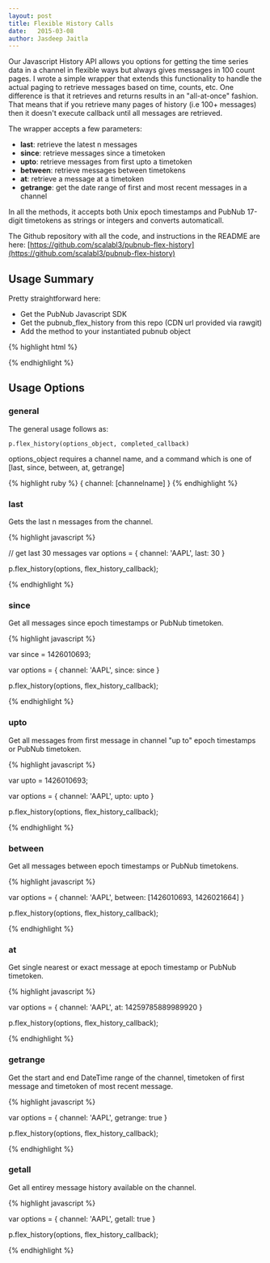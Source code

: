 ```yaml
---
layout: post
title: Flexible History Calls
date:   2015-03-08
author: Jasdeep Jaitla
---
```


Our Javascript History API allows you options for getting the time series data in a channel in flexible ways but always gives messages in 100 count pages.
I wrote a simple wrapper that extends this functionality to handle the actual paging to retrieve messages based on time, counts, etc.
One difference is that it retrieves and returns results in an "all-at-once" fashion. That means that if you retrieve many pages of history (i.e 100+
messages) then it doesn't execute callback until all messages are retrieved.

The wrapper accepts a few parameters:

* **last**: retrieve the latest n messages
* **since**: retrieve messages since a timetoken
* **upto**: retrieve messages from first upto a timetoken
* **between**: retrieve messages between timetokens
* **at**: retrieve a message at a timetoken
* **getrange**: get the date range of first and most recent messages in a channel

In all the methods, it accepts both Unix epoch timestamps and PubNub 17-digit timetokens as strings or integers and converts automaticall.

The Github repository with all the code, and instructions in the README are here:
[https://github.com/scalabl3/pubnub-flex-history](https://github.com/scalabl3/pubnub-flex-history)

## Usage Summary ##

Pretty straightforward here:

* Get the PubNub Javascript SDK
* Get the pubnub_flex_history from this repo (CDN url provided via rawgit)
* Add the method to your instantiated pubnub object

{% highlight html %}

<script src="//cdn.pubnub.com/pubnub-3.7.8.js"></script>
<script src="//cdn.rawgit.com/scalabl3/pubnub-flex-history/v1.04/pubnub-flex-history-min.js"></script>

<script>
  // Call Init first to create a PubNub instance, then add the wrapper method to that object
  var p = PUBNUB.init({
    publish_key: 'demo',
    subscribe_key: 'demo'
  });

  // ** REQUIRED ** Add flex_history method to your PubNub object
  p.flex_history = pubnub_flex_history;

  // Example of a generic callback, but of course you can use your own
  var flex_history_callback = function(result) {
    if (!result.error) {
      console.log(result.operation + " completed", result);
    }
    else {
      console.warn(result.operation + " failed", result);
    }
  }
</script>

{% endhighlight %}

## Usage Options ##

### general ###

The general usage follows as:

    p.flex_history(options_object, completed_callback)

options_object requires a channel name, and a command which is one of [last, since, between, at, getrange]

{% highlight ruby %}
{
  channel: [channelname]
}
{% endhighlight %}

### last ###

Gets the last n messages from the channel.

{% highlight javascript %}

// get last 30 messages
var options = {
  channel: 'AAPL',
  last: 30
}

p.flex_history(options, flex_history_callback);

{% endhighlight %}

### since ###

Get all messages since epoch timestamps or PubNub timetoken.

{% highlight javascript %}

var since = 1426010693;

var options = {
  channel: 'AAPL',
  since: since
}

p.flex_history(options, flex_history_callback);

{% endhighlight %}

### upto ###

Get all messages from first message in channel "up to" epoch timestamps or PubNub timetoken.

{% highlight javascript %}

var upto = 1426010693;

var options = {
  channel: 'AAPL',
  upto: upto
}

p.flex_history(options, flex_history_callback);

{% endhighlight %}

### between ###

Get all messages between epoch timestamps or PubNub timetokens.

{% highlight javascript %}

var options = {
  channel: 'AAPL',
  between: [1426010693, 1426021664]
}

p.flex_history(options, flex_history_callback);

{% endhighlight %}

### at ###

Get single nearest or exact message at epoch timestamp or PubNub timetoken.

{% highlight javascript %}

var options = {
  channel: 'AAPL',
  at: 14259785889989920
}

p.flex_history(options, flex_history_callback);

{% endhighlight %}

### getrange ###

Get the start and end DateTime range of the channel, timetoken of first message and timetoken of most recent message.

{% highlight javascript %}

var options = {
  channel: 'AAPL',
  getrange: true
}

p.flex_history(options, flex_history_callback);

{% endhighlight %}

### getall ###

Get all entirey message history available on the channel.

{% highlight javascript %}

var options = {
  channel: 'AAPL',
  getall: true
}

p.flex_history(options, flex_history_callback);

{% endhighlight %}